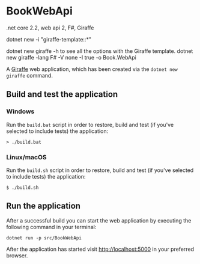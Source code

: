 # BookWebApi

.net core 2.2, web api 2, F#, Giraffe

dotnet new -i "giraffe-template::*"

dotnet new giraffe -h to see all the options with the Giraffe template.
dotnet new giraffe -lang F# -V none -I true -o Book.WebApi


A [Giraffe](https://github.com/giraffe-fsharp/Giraffe) web application, which has been created via the `dotnet new giraffe` command.

## Build and test the application

### Windows

Run the `build.bat` script in order to restore, build and test (if you've selected to include tests) the application:

```
> ./build.bat
```

### Linux/macOS

Run the `build.sh` script in order to restore, build and test (if you've selected to include tests) the application:

```
$ ./build.sh
```

## Run the application

After a successful build you can start the web application by executing the following command in your terminal:

```
dotnet run -p src/BookWebApi
```

After the application has started visit [http://localhost:5000](http://localhost:5000) in your preferred browser.

